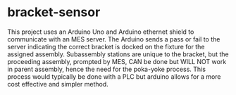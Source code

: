 # bracket-sensor
This project uses an Arduino Uno and Arduino ethernet shield to communicate with an MES server. The Arduino sends a pass or fail to the server indicating the correct bracket is docked on the fixture for the assigned assembly. Subassembly stations are unique to the bracket, but the proceeding assembly, prompted by MES, CAN be done but WILL NOT work in parent assembly, hence the need for the poka-yoke process. This process would typically be done with a PLC but arduino allows for a more cost effective and simpler method.

